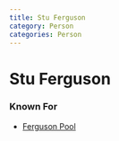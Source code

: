 ```yaml
---
title: Stu Ferguson
category: Person
categories: Person
---
```

# Stu Ferguson
### Known For

* [Ferguson Pool](Ferguson-Pool)
